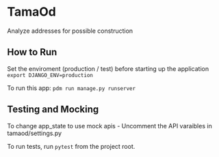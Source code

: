 # TamaOd
Analyze addresses for possible construction

## How to Run

Set the enviroment (production / test) before starting up the application
`export DJANGO_ENV=production`


To run this app:
```pdm run manage.py runserver```

## Testing and Mocking

To change app_state to use mock apis - Uncomment the API varaibles in tamaod/settings.py

To run tests, run `pytest` from the project root.